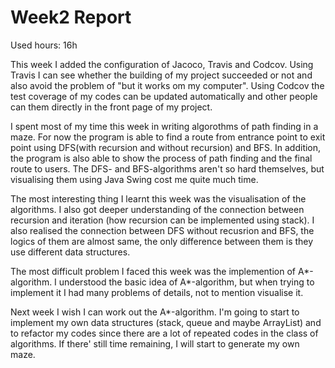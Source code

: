 # Week2 Report

Used hours: 16h

This week I added the configuration of Jacoco, Travis and Codcov. Using Travis I can see whether the building of my project succeeded or not and also avoid the problem of "but it works om my computer". Using Codcov the test coverage of my codes can be updated automatically and other people can them directly in the front page of my project.

I spent most of my time this week in writing algorothms of path finding in a maze. For now the program is able to find a route from entrance point to exit point using DFS(with recursion and without recursion) and BFS. In addition, the program is also able to show the process of path finding and the final route to users. The DFS- and BFS-algorithms aren't so hard themselves, but visualising them using Java Swing cost me quite much time. 

The most interesting thing I learnt this week was the visualisation of the algorithms. I also got deeper understanding of the connection between recursion and iteration (how recursion can be implemented using stack). I also realised the connection between DFS without recusrion and BFS, the logics of them are almost same, the only difference between them is they use different data structures. 

The most difficult problem I faced this week was the implemention of A*-algorithm. I understood the basic idea of A*-algorithm, but when trying to implement it I had many problems of details, not to mention visualise it. 

Next week I wish I can work out the A*-algorithm. I'm going to start to implement my own data structures (stack, queue and maybe ArrayList) and to refactor my codes since there are a lot of repeated codes in the class of algorithms. If there' still time remaining, I will start to generate my own maze. 

